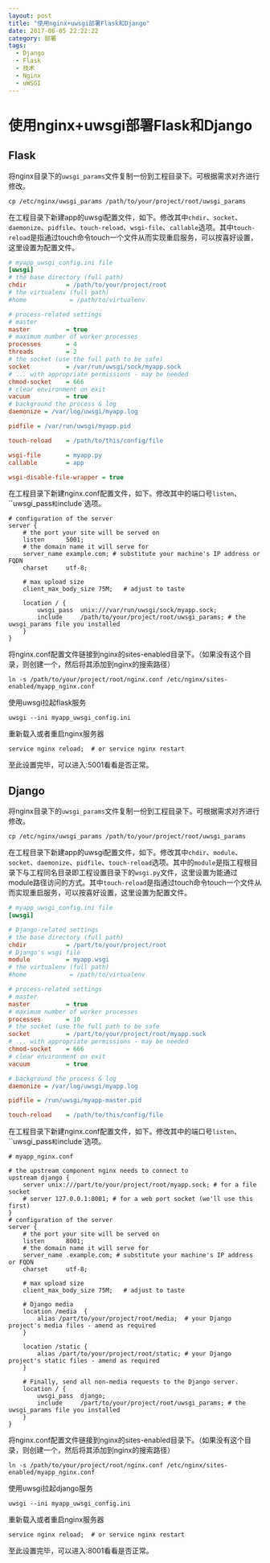 ```yaml
---
layout: post
title: "使用nginx+uwsgi部署Flask和Django"
date: 2017-06-05 22:22:22
category: 部署
tags:
  - Django
  - Flask
  - 技术
  - Nginx
  - uWSGI
---
```


# 使用nginx+uwsgi部署Flask和Django

## Flask

将nginx目录下的`uwsgi_params`文件复制一份到工程目录下。可根据需求对齐进行修改。

```shell
cp /etc/nginx/uwsgi_params /path/to/your/project/root/uwsgi_params
```

在工程目录下新建app的uwsgi配置文件，如下。修改其中`chdir`、`socket`、`daemonize`、`pidfile`、`touch-reload`、`wsgi-file`、`callable`选项。其中`touch-reload`是指通过touch命令touch一个文件从而实现重启服务，可以按喜好设置，这里设置为配置文件。

```ini
# myapp_uwsgi_config.ini file
[uwsgi]
# the base directory (full path)
chdir           = /path/to/your/project/root
# the virtualenv (full path)
#home            = /path/to/virtualenv

# process-related settings
# master
master          = true
# maximum number of worker processes
processes       = 4
threads         = 2
# the socket (use the full path to be safe)
socket          = /var/run/uwsgi/sock/myapp.sock
# ... with appropriate permissions - may be needed
chmod-socket    = 666
# clear environment on exit
vacuum          = true
# background the process & log
daemonize = /var/log/uwsgi/myapp.log

pidfile = /var/run/uwsgi/myapp.pid

touch-reload    = /path/to/this/config/file

wsgi-file       = myapp.py
callable        = app 

wsgi-disable-file-wrapper = true
```

在工程目录下新建nginx.conf配置文件，如下。修改其中的端口号`listen`、``uwsgi_pass`和`include`选项。

```nginx
# configuration of the server
server {
    # the port your site will be served on
    listen      5001;
    # the domain name it will serve for
    server_name example.com; # substitute your machine's IP address or FQDN
    charset     utf-8;

    # max upload size
    client_max_body_size 75M;   # adjust to taste

    location / { 
        uwsgi_pass  unix:///var/run/uwsgi/sock/myapp.sock;
        include     /path/to/your/project/root/uwsgi_params; # the uwsgi_params file you installed
    }   
}
```

将nginx.conf配置文件链接到nginx的sites-enabled目录下。（如果没有这个目录，则创建一个，然后将其添加到nginx的搜索路径）

```shell
ln -s /path/to/your/project/root/nginx.conf /etc/nginx/sites-enabled/myapp_nginx.conf
```

使用uwsgi拉起flask服务

```shell
uwsgi --ini myapp_uwsgi_config.ini
```

重新载入或者重启nginx服务器

```shell
service nginx reload;  # or service nginx restart
```

至此设置完毕，可以进入<your server>:5001看看是否正常。

## Django

将nginx目录下的`uwsgi_params`文件复制一份到工程目录下。可根据需求对齐进行修改。

```shell
cp /etc/nginx/uwsgi_params /path/to/your/project/root/uwsgi_params
```

在工程目录下新建app的uwsgi配置文件，如下。修改其中`chdir`、`module`、`socket`、`daemonize`、`pidfile`、`touch-reload`选项。其中的`module`是指工程根目录下与工程同名目录即工程设置目录下的`wsgi.py`文件，这里设置为能通过module路径访问的方式。其中`touch-reload`是指通过touch命令touch一个文件从而实现重启服务，可以按喜好设置，这里设置为配置文件。

```ini
# myapp_uwsgi_config.ini file
[uwsgi]

# Django-related settings
# the base directory (full path)
chdir           = /part/to/your/project/root
# Django's wsgi file
module          = myapp.wsgi
# the virtualenv (full path)
#home            = /path/to/virtualenv

# process-related settings
# master
master          = true
# maximum number of worker processes
processes       = 10
# the socket (use the full path to be safe
socket          = /part/to/your/project/root/myapp.sock
# ... with appropriate permissions - may be needed
chmod-socket    = 666 
# clear environment on exit
vacuum          = true

# background the process & log
daemonize = /var/log/uwsgi/myapp.log

pidfile = /run/uwsgi/myapp-master.pid

touch-reload    = /path/to/this/config/file
```

在工程目录下新建nginx.conf配置文件，如下。修改其中的端口号`listen`、``uwsgi_pass`和`include`选项。

```nginx
# myapp_nginx.conf

# the upstream component nginx needs to connect to
upstream django {
    server unix:///part/to/your/project/root/myapp.sock; # for a file socket
    # server 127.0.0.1:8001; # for a web port socket (we'll use this first)
}
# configuration of the server
server {
    # the port your site will be served on
    listen      8001;
    # the domain name it will serve for
    server_name .example.com; # substitute your machine's IP address or FQDN
    charset     utf-8;

    # max upload size
    client_max_body_size 75M;   # adjust to taste

    # Django media
    location /media  {
        alias /part/to/your/project/root/media;  # your Django project's media files - amend as required
    }   

    location /static {
        alias /part/to/your/project/root/static; # your Django project's static files - amend as required
    }   

    # Finally, send all non-media requests to the Django server.
    location / { 
        uwsgi_pass  django;
        include     /part/to/your/project/root/uwsgi_params; # the uwsgi_params file you installed
    }   
}
```

将nginx.conf配置文件链接到nginx的sites-enabled目录下。（如果没有这个目录，则创建一个，然后将其添加到nginx的搜索路径）

```shell
ln -s /path/to/your/project/root/nginx.conf /etc/nginx/sites-enabled/myapp_nginx.conf
```

使用uwsgi拉起django服务

```shell
uwsgi --ini myapp_uwsgi_config.ini
```

重新载入或者重启nginx服务器

```shell
service nginx reload;  # or service nginx restart
```

至此设置完毕，可以进入<your server>:8001看看是否正常。
